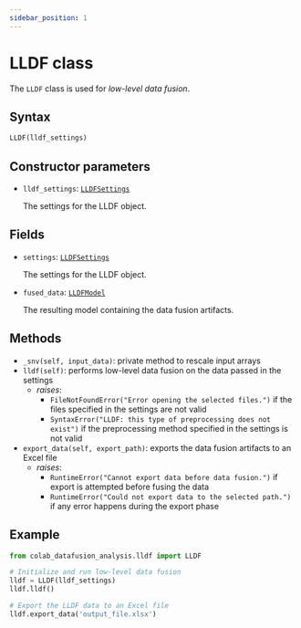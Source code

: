 ```yaml
---
sidebar_position: 1
---
```


# LLDF class

The `LLDF` class is used for _low-level data fusion_.

## Syntax

```python
LLDF(lldf_settings)
```

## Constructor parameters

- `lldf_settings`: [`LLDFSettings`](./lldfsettings)
  
  The settings for the LLDF object.

## Fields

- `settings`: [`LLDFSettings`](./lldfsettings)
  
  The settings for the LLDF object.

- `fused_data`: [`LLDFModel`](./lldfmodel.md) 

  The resulting model containing the data fusion artifacts.

## Methods

- `_snv(self, input_data)`: private method to rescale input arrays
- `lldf(self)`: performs low-level data fusion on the data passed in the settings
  - *raises*:
    - `FileNotFoundError("Error opening the selected files.")`
      if the files specified in the settings are not valid
    - `SyntaxError("LLDF: this type of preprocessing does not exist")`
      if the preprocessing method specified in the settings is not valid
- `export_data(self, export_path)`: exports the data fusion artifacts to an Excel file
  - *raises*:
    - `RuntimeError("Cannot export data before data fusion.")` if export is
      attempted before fusing the data
    - `RuntimeError("Could not export data to the selected path.")` if any error
      happens during the export phase


## Example

```python
from colab_datafusion_analysis.lldf import LLDF

# Initialize and run low-level data fusion
lldf = LLDF(lldf_settings)
lldf.lldf()

# Export the LLDF data to an Excel file
lldf.export_data('output_file.xlsx')
```